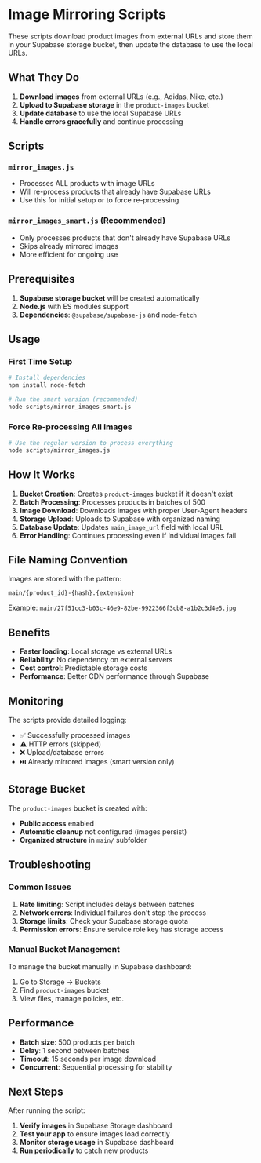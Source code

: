 # Image Mirroring Scripts

These scripts download product images from external URLs and store them in your Supabase storage bucket, then update the database to use the local URLs.

## What They Do

1. **Download images** from external URLs (e.g., Adidas, Nike, etc.)
2. **Upload to Supabase storage** in the `product-images` bucket
3. **Update database** to use the local Supabase URLs
4. **Handle errors gracefully** and continue processing

## Scripts

### `mirror_images.js`
- Processes ALL products with image URLs
- Will re-process products that already have Supabase URLs
- Use this for initial setup or to force re-processing

### `mirror_images_smart.js` (Recommended)
- Only processes products that don't already have Supabase URLs
- Skips already mirrored images
- More efficient for ongoing use

## Prerequisites

1. **Supabase storage bucket** will be created automatically
2. **Node.js** with ES modules support
3. **Dependencies**: `@supabase/supabase-js` and `node-fetch`

## Usage

### First Time Setup
```bash
# Install dependencies
npm install node-fetch

# Run the smart version (recommended)
node scripts/mirror_images_smart.js
```

### Force Re-processing All Images
```bash
# Use the regular version to process everything
node scripts/mirror_images.js
```

## How It Works

1. **Bucket Creation**: Creates `product-images` bucket if it doesn't exist
2. **Batch Processing**: Processes products in batches of 500
3. **Image Download**: Downloads images with proper User-Agent headers
4. **Storage Upload**: Uploads to Supabase with organized naming
5. **Database Update**: Updates `main_image_url` field with local URL
6. **Error Handling**: Continues processing even if individual images fail

## File Naming Convention

Images are stored with the pattern:
```
main/{product_id}-{hash}.{extension}
```

Example: `main/27f51cc3-b03c-46e9-82be-9922366f3cb8-a1b2c3d4e5.jpg`

## Benefits

- **Faster loading**: Local storage vs external URLs
- **Reliability**: No dependency on external servers
- **Cost control**: Predictable storage costs
- **Performance**: Better CDN performance through Supabase

## Monitoring

The scripts provide detailed logging:
- ✅ Successfully processed images
- ⚠️ HTTP errors (skipped)
- ❌ Upload/database errors
- ⏭️ Already mirrored images (smart version only)

## Storage Bucket

The `product-images` bucket is created with:
- **Public access** enabled
- **Automatic cleanup** not configured (images persist)
- **Organized structure** in `main/` subfolder

## Troubleshooting

### Common Issues

1. **Rate limiting**: Script includes delays between batches
2. **Network errors**: Individual failures don't stop the process
3. **Storage limits**: Check your Supabase storage quota
4. **Permission errors**: Ensure service role key has storage access

### Manual Bucket Management

To manage the bucket manually in Supabase dashboard:
1. Go to Storage → Buckets
2. Find `product-images` bucket
3. View files, manage policies, etc.

## Performance

- **Batch size**: 500 products per batch
- **Delay**: 1 second between batches
- **Timeout**: 15 seconds per image download
- **Concurrent**: Sequential processing for stability

## Next Steps

After running the script:
1. **Verify images** in Supabase Storage dashboard
2. **Test your app** to ensure images load correctly
3. **Monitor storage usage** in Supabase dashboard
4. **Run periodically** to catch new products 